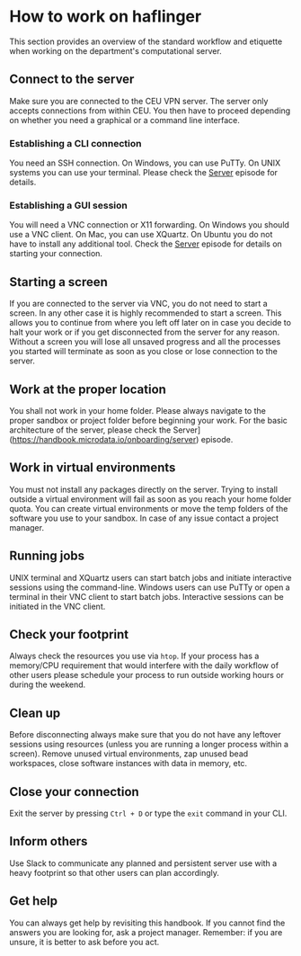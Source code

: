 # How to work on haflinger

This section provides an overview of the standard workflow and etiquette when working on the department's computational server.

## Connect to the server

Make sure you are connected to the CEU VPN server. The server only accepts connections from within CEU. You then have to proceed depending on whether you need a graphical or a command line interface.

### Establishing a CLI connection

You need an SSH connection. On Windows, you can use PuTTy. On UNIX systems you can use your terminal. Please check the [Server](https://handbook.microdata.io/onboarding/server) episode for details.

### Establishing a GUI session

You will need a VNC connection or X11 forwarding. On Windows you should use a VNC client. On Mac, you can use XQuartz. On Ubuntu you do not have to install any additional tool. Check the [Server](https://handbook.microdata.io/onboarding/server) episode for details on starting your connection.

## Starting a screen

If you are connected to the server via VNC, you do not need to start a screen. In any other case it is highly recommended to start a screen. This allows you to continue from where you left off later on in case you decide to halt your work or if you get disconnected from the server for any reason. Without a screen you will lose all unsaved progress and all the processes you started will terminate as soon as you close or lose connection to the server.

## Work at the proper location

You shall not work in your home folder. Please always navigate to the proper sandbox or project folder before beginning your work. For the basic architecture of the server, please check the Server](https://handbook.microdata.io/onboarding/server) episode.

## Work in virtual environments

You must not install any packages directly on the server. Trying to install outside a virtual environment will fail as soon as you reach your home folder quota. You can create virtual environments or move the temp folders of the software you use to your sandbox. In case of any issue contact a project manager.

## Running jobs

UNIX terminal and XQuartz users can start batch jobs and initiate interactive sessions using the command-line. Windows users can use PuTTy or open a terminal in their VNC client to start batch jobs. Interactive sessions can be initiated in the VNC client.

## Check your footprint

Always check the resources you use via `htop`. If your process has a memory/CPU requirement that would interfere with the daily workflow of other users please schedule your process to run outside working hours or during the weekend.

## Clean up

Before disconnecting always make sure that you do not have any leftover sessions using resources (unless you are running a longer process within a screen). Remove unused virtual environments, zap unused bead workspaces, close software instances with data in memory, etc.

## Close your connection

Exit the server by pressing `Ctrl + D` or type the `exit` command in your CLI.

## Inform others

Use Slack to communicate any planned and persistent server use with a heavy footprint so that other users can plan accordingly.

## Get help

You can always get help by revisiting this handbook. If you cannot find the answers you are looking for, ask a project manager. Remember: if you are unsure, it is better to ask before you act.
